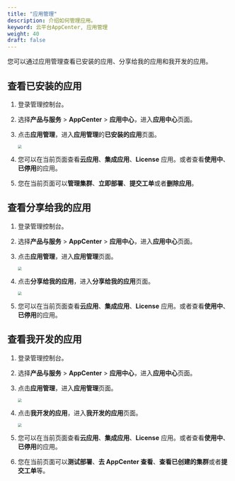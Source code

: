 ```yaml
---
title: "应用管理"
description: 介绍如何管理应用。
keyword: 云平台AppCenter, 应用管理 
weight: 40
draft: false
---
```


您可以通过应用管理查看已安装的应用、分享给我的应用和我开发的应用。

## 查看已安装的应用

1. 登录管理控制台。

2. 选择**产品与服务** > **AppCenter** > **应用中心**，进入**应用中心**页面。

3. 点击**应用管理**，进入**应用管理**的**已安装的应用**页面。

   <img src="../../_images/um_intall_app.png" style="zoom:50%;" />

4. 您可以在当前页面查看**云应用**、**集成应用**、**License** 应用。或者查看**使用中**、**已停用**的应用。

5. 您在当前页面可以**管理集群**、**立即部署**、**提交工单**或者**删除应用**。

## 查看分享给我的应用

1. 登录管理控制台。

2. 选择**产品与服务** > **AppCenter** > **应用中心**，进入**应用中心**页面。

3. 点击**应用管理**，进入**应用管理**页面。

   <img src="../../_images/um_app_mgmt.png" style="zoom:50%;" />

4. 点击**分享给我的应用**，进入**分享给我的应用**页面。

   <img src="../../_images/um_share_app.png" style="zoom:50%;" />

5. 您可以在当前页面查看**云应用**、**集成应用**、**License** 应用。或者查看**使用中**、**已停用**的应用。

## 查看我开发的应用

1. 登录管理控制台。

2. 选择**产品与服务** > **AppCenter** > **应用中心**，进入**应用中心**页面。

3. 点击**应用管理**，进入**应用管理**页面。

   <img src="../../_images/um_app_mgmt.png" style="zoom:50%;" />

4. 点击**我开发的应用**，进入**我开发的应用**页面。

   <img src="../../_images/um_mine_app.png" style="zoom:50%;" />

5. 您可以在当前页面查看**云应用**、**集成应用**、**License** 应用。或者查看**使用中**、**已停用**的应用。

6. 您在当前页面可以**测试部署**、**去 AppCenter 查看**、**查看已创建的集群**或者**提交工单**等。
